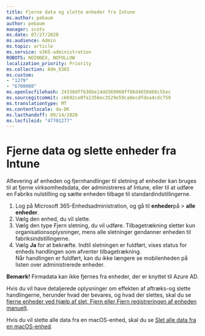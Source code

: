 ```yaml
---
title: Fjerne data og slette enheder fra Intune
ms.author: pebaum
author: pebaum
manager: scotv
ms.date: 07/27/2020
ms.audience: Admin
ms.topic: article
ms.service: o365-administration
ROBOTS: NOINDEX, NOFOLLOW
localization_priority: Priority
ms.collection: Adm_O365
ms.custom:
- "1279"
- "6700008"
ms.openlocfilehash: 24330dffb38be14dd369960ff86d4650d60c55ec
ms.sourcegitcommit: c6692ce0fa1358ec3529e59ca0ecdfdea4cdc759
ms.translationtype: MT
ms.contentlocale: da-DK
ms.lasthandoff: 09/14/2020
ms.locfileid: "47701277"
---
```

# <a name="removing-data-and-wiping-devices-from-intune"></a>Fjerne data og slette enheder fra Intune

Aflevering af enheden og fjernhandlinger til sletning af enheder kan bruges til at fjerne virksomhedsdata, der administreres af Intune, eller til at udføre en Fabriks nulstilling og sætte enheden tilbage til standardindstillingerne.

1. Log på Microsoft 365-Enhedsadministration, og gå til **enheder**på  >  **alle enheder**.
2. Vælg den enhed, du vil slette.
3. Vælg den type Fjern sletning, du vil udføre. Tilbagetrækning sletter kun organisationsoplysninger, mens alle sletninger gendanner enheden til fabriksindstillingerne.
4. Vælg **Ja** for at bekræfte. Indtil sletningen er fuldført, vises status for enheds handlingen som afventer tilbagetrækning.</br>
    Når handlingen er fuldført, kan du ikke længere se mobilenheden på listen over administrerede enheder.

**Bemærk!** Firmadata kan ikke fjernes fra enheder, der er knyttet til Azure AD.

Hvis du vil have detaljerede oplysninger om effekten af aftræks-og slette handlingerne, herunder hvad der bevares, og hvad der slettes, skal du se [fjerne enheder ved hjælp af slet, Fjern eller Fjern registreringen af enheden manuelt](https://docs.microsoft.com/intune/devices-wipe).

Hvis du vil slette alle data fra en macOS-enhed, skal du se [Slet alle data fra en macOS-enhed](https://docs.microsoft.com/intune/device-erase).